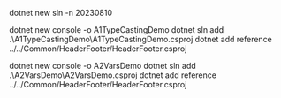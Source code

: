 dotnet new sln -n 20230810

dotnet new console -o A1TypeCastingDemo
dotnet sln add .\A1TypeCastingDemo\A1TypeCastingDemo.csproj
dotnet add reference ../../Common/HeaderFooter/HeaderFooter.csproj

dotnet new console -o A2VarsDemo
dotnet sln add .\A2VarsDemo\A2VarsDemo.csproj
dotnet add reference ../../Common/HeaderFooter/HeaderFooter.csproj